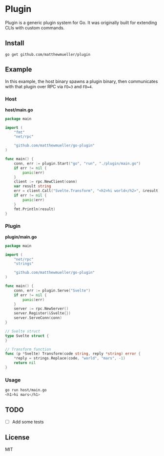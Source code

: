 # Plugin

Plugin is a generic plugin system for Go. It was originally built for extending CLIs with custom commands.

## Install

```
go get github.com/matthewmueller/plugin
```

## Example

In this example, the host binary spawns a plugin binary, then communicates with that plugin over RPC via `FD=3` and `FD=4`.

### Host

**host/main.go**

```go
package main

import (
	"fmt"
	"net/rpc"

	"github.com/matthewmueller/go-plugin"
)

func main() {
	conn, err := plugin.Start("go", "run", "./plugin/main.go")
	if err != nil {
		panic(err)
	}
	client := rpc.NewClient(conn)
	var result string
	err = client.Call("Svelte.Transform", "<h2>hi world</h2>", &result)
	if err != nil {
		panic(err)
	}
	fmt.Println(result)
}
```

### Plugin

**plugin/main.go**

```go
package main

import (
	"net/rpc"
	"strings"

	"github.com/matthewmueller/go-plugin"
)

func main() {
	conn, err := plugin.Serve("Svelte")
	if err != nil {
		panic(err)
	}
	server := rpc.NewServer()
	server.Register(&Svelte{})
	server.ServeConn(conn)
}

// Svelte struct
type Svelte struct {
}

// Transform function
func (p *Svelte) Transform(code string, reply *string) error {
	*reply = strings.Replace(code, "world", "mars", -1)
	return nil
}
```

### Usage

```sh
go run host/main.go
<h1>hi mars</h1>
```

## TODO

- [ ] Add some tests

## License

MIT
